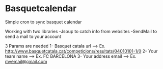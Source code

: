 # Basquetcalendar
Simple cron to sync basquet calendar

Working with two libraries 
-Jsoup to catch info from websites
-SendMail to send a mail to your account

3 Params are needed
1- Basquet catala url --> Ex. http://www.basquetcatala.cat/competicions/resultats/04010101-1/0
2- Your team name --> Ex. FC BARCELONA
3- Your address email --> Ex. myemail@gmail.com
